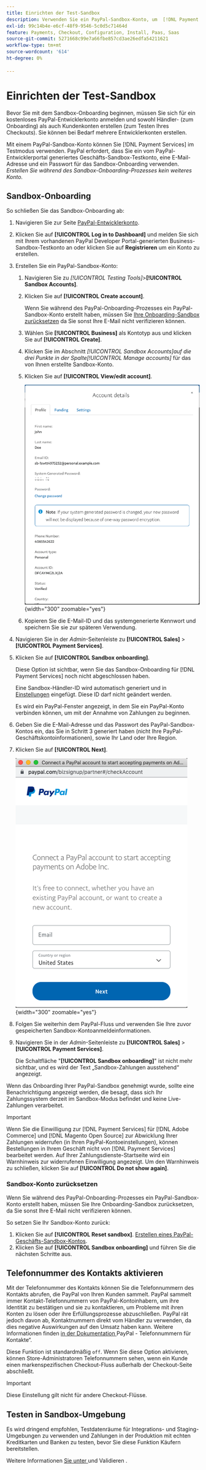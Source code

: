 ```yaml
---
title: Einrichten der Test-Sandbox
description: Verwenden Sie ein PayPal-Sandbox-Konto, um  [!DNL Payment Services]  Testmodus zu verwenden.
exl-id: 99c14b4e-e6cf-48f9-9546-5c0d5c71464d
feature: Payments, Checkout, Configuration, Install, Paas, Saas
source-git-commit: 5271668c99e7a66fbe857cd3ae26edfa54211621
workflow-type: tm+mt
source-wordcount: '614'
ht-degree: 0%

---
```


# Einrichten der Test-Sandbox

Bevor Sie mit dem Sandbox-Onboarding beginnen, müssen Sie sich für ein kostenloses PayPal-Entwicklerkonto anmelden und sowohl Händler- (zum Onboarding) als auch Kundenkonten erstellen (zum Testen Ihres Checkouts). Sie können bei Bedarf mehrere Entwicklerkonten erstellen.

Mit einem PayPal-Sandbox-Konto können Sie [!DNL Payment Services] im Testmodus verwenden. PayPal erfordert, dass Sie ein vom PayPal-Entwicklerportal generiertes Geschäfts-Sandbox-Testkonto, eine E-Mail-Adresse und ein Passwort für das Sandbox-Onboarding verwenden. *Erstellen Sie während des Sandbox-Onboarding-Prozesses kein weiteres Konto.*

## Sandbox-Onboarding

So schließen Sie das Sandbox-Onboarding ab:

1. Navigieren Sie zur Seite [PayPal-Entwicklerkonto](https://developer.paypal.com/developer/accounts/).
1. Klicken Sie auf **[!UICONTROL Log in to Dashboard]** und melden Sie sich mit Ihrem vorhandenen PayPal Developer Portal-generierten Business-Sandbox-Testkonto an oder klicken Sie auf **Registrieren** um ein Konto zu erstellen.
1. Erstellen Sie ein PayPal-Sandbox-Konto:
   1. Navigieren Sie zu _[!UICONTROL Testing Tools]_>**[!UICONTROL Sandbox Accounts]**.
   1. Klicken Sie auf **[!UICONTROL Create account]**.

      Wenn Sie während des PayPal-Onboarding-Prozesses ein PayPal-Sandbox-Konto erstellt haben, müssen Sie [Ihre Onboarding-Sandbox zurücksetzen](#reset-your-sandbox-account) da Sie sonst Ihre E-Mail nicht verifizieren können.

   1. Wählen Sie **[!UICONTROL Business]** als Kontotyp aus und klicken Sie auf **[!UICONTROL Create]**.
   1. Klicken Sie im Abschnitt _[!UICONTROL Sandbox Accounts]_auf die drei Punkte in der Spalte_[!UICONTROL Manage accounts]_ für das von Ihnen erstellte Sandbox-Konto.
   1. Klicken Sie auf **[!UICONTROL View/edit account]**.

      ![PayPal - Sandbox-Konto anzeigen/bearbeiten](assets/onboarding-viewedit-sandbox.png){width="300" zoomable="yes"}

   1. Kopieren Sie die E-Mail-ID und das systemgenerierte Kennwort und speichern Sie sie zur späteren Verwendung.

1. Navigieren Sie in der _Admin_-Seitenleiste zu **[!UICONTROL Sales]** > **[!UICONTROL Payment Services]**.
1. Klicken Sie auf **[!UICONTROL Sandbox onboarding]**.

   Diese Option ist sichtbar, wenn Sie das Sandbox-Onboarding für [!DNL Payment Services] noch nicht abgeschlossen haben.

   Eine Sandbox-Händler-ID wird automatisch generiert und in [Einstellungen](settings.md) eingefügt. Diese ID darf nicht geändert werden.

   Es wird ein PayPal-Fenster angezeigt, in dem Sie ein PayPal-Konto verbinden können, um mit der Annahme von Zahlungen zu beginnen.

1. Geben Sie die E-Mail-Adresse und das Passwort des PayPal-Sandbox-Kontos ein, das Sie in Schritt 3 generiert haben (nicht Ihre PayPal-Geschäftskontoinformationen), sowie Ihr Land oder Ihre Region.
1. Klicken Sie auf **[!UICONTROL Next]**.

   ![PayPal - PayPal-Konto für Zahlungen verbinden](assets/paypal-connectacct.png){width="300" zoomable="yes"}

1. Folgen Sie weiterhin dem PayPal-Fluss und verwenden Sie Ihre zuvor gespeicherten Sandbox-Kontoanmeldeinformationen.
1. Navigieren Sie in der _Admin_-Seitenleiste zu **[!UICONTROL Sales]** > **[!UICONTROL Payment Services]**.

   Die Schaltfläche &quot;**[!UICONTROL Sandbox onboarding]**&quot; ist nicht mehr sichtbar, und es wird der Text „Sandbox-Zahlungen ausstehend“ angezeigt.

Wenn das Onboarding Ihrer PayPal-Sandbox genehmigt wurde, sollte eine Benachrichtigung angezeigt werden, die besagt, dass sich Ihr Zahlungssystem derzeit im Sandbox-Modus befindet und keine Live-Zahlungen verarbeitet.

>[!IMPORTANT]
>
>Wenn Sie die Einwilligung zur [!DNL Payment Services] für [!DNL Adobe Commerce] und [!DNL Magento Open Source] zur Abwicklung Ihrer Zahlungen widerrufen (in Ihren PayPal-Kontoeinstellungen), können Bestellungen in Ihrem Geschäft nicht von [!DNL Payment Services] bearbeitet werden. Auf Ihrer Zahlungsdienste-Startseite wird ein Warnhinweis zur widerrufenen Einwilligung angezeigt. Um den Warnhinweis zu schließen, klicken Sie auf **[!UICONTROL Do not show again]**.

### Sandbox-Konto zurücksetzen

Wenn Sie während des PayPal-Onboarding-Prozesses ein PayPal-Sandbox-Konto erstellt haben, müssen Sie Ihre Onboarding-Sandbox zurücksetzen, da Sie sonst Ihre E-Mail nicht verifizieren können.

So setzen Sie Ihr Sandbox-Konto zurück:

1. Klicken Sie auf **[!UICONTROL Reset sandbox]**. [Erstellen eines PayPal-Geschäfts-Sandbox-Kontos](https://developer.paypal.com/docs/api-basics/sandbox/accounts/#create-a-business-sandbox-account).
1. Klicken Sie auf **[!UICONTROL Sandbox onboarding]** und führen Sie die nächsten Schritte aus.

## Telefonnummer des Kontakts aktivieren

Mit der Telefonnummer des Kontakts können Sie die Telefonnummern des Kontakts abrufen, die PayPal von Ihren Kunden sammelt. PayPal sammelt immer Kontakt-Telefonnummern von PayPal-Kontoinhabern, um ihre Identität zu bestätigen und sie zu kontaktieren, um Probleme mit ihren Konten zu lösen oder ihre Erfüllungsprozesse abzuschließen. PayPal rät jedoch davon ab, Kontaktnummern direkt vom Händler zu verwenden, da dies negative Auswirkungen auf den Umsatz haben kann. Weitere Informationen finden [ in der Dokumentation ](https://www.sandbox.paypal.com/businessmanage/preferences/website)PayPal - Telefonnummern für Kontakte“.

Diese Funktion ist standardmäßig `off`. Wenn Sie diese Option aktivieren, können Store-Administratoren Telefonnummern sehen, wenn ein Kunde einen markenspezifischen Checkout-Fluss außerhalb der Checkout-Seite abschließt.

>[!IMPORTANT]
>
>Diese Einstellung gilt nicht für andere Checkout-Flüsse.

## Testen in Sandbox-Umgebung

Es wird dringend empfohlen, Testdatenräume für Integrations- und Staging-Umgebungen zu verwenden und Zahlungen in der Produktion mit echten Kreditkarten und Banken zu testen, bevor Sie diese Funktion Käufern bereitstellen.

Weitere Informationen [ Sie unter ](test-validate.md) und Validieren .
